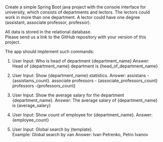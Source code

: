 
Create a simple Spring Boot java project with the console interface for university, which consists of departments and lectors. The lectors could work in more than one department. A lector could have one degree (assistant, associate professor, professor).

All data is stored in the relational database.  
Please send us a link to the GitHub repository with your version of this project.

The app should implement such commands:

1. User Input: Who is head of department {department_name}
Answer: Head of {department_name} department is {head_of_department_name}

2. User Input: Show {department_name} statistics.
Answer: assistans - {assistams_count}.
associate professors - {associate_professors_count}
professors -{professors_count}

3. User Input: Show the average salary for the department {department_name}.
   Answer: The average salary of {department_name} is {average_salary}

4. User Input: Show count of employee for {department_name}.
   Answer: {employee_count}

5. User Input: Global search by {template}.   
   Example: Global search by van
   Answer: Ivan Petrenko, Petro Ivanov